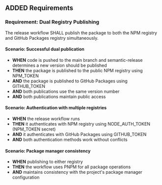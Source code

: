 ## ADDED Requirements

### Requirement: Dual Registry Publishing

The release workflow SHALL publish the package to both the NPM registry and GitHub Packages registry simultaneously.

#### Scenario: Successful dual publication

- **WHEN** code is pushed to the main branch and semantic-release determines a new version should be published
- **THEN** the package is published to the public NPM registry using NPM_TOKEN
- **AND** the package is published to GitHub Packages using GITHUB_TOKEN
- **AND** both publications use the same version number
- **AND** both publications maintain public access

#### Scenario: Authentication with multiple registries

- **WHEN** the release workflow runs
- **THEN** it authenticates with NPM registry using NODE_AUTH_TOKEN (NPM_TOKEN secret)
- **AND** it authenticates with GitHub Packages using GITHUB_TOKEN
- **AND** both authentication methods work without conflicts

#### Scenario: Package manager consistency

- **WHEN** publishing to either registry
- **THEN** the workflow uses PNPM for all package operations
- **AND** maintains consistency with the project's package manager configuration

